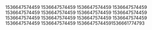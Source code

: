1536647574459
1536647574459
1536647574459
1536647574459
1536647574459
1536647574459
1536647574459
1536647574459
1536647574459
1536647574459
1536647574459
1536647574459
1536647574459
1536647574459
15366475744591536661774793